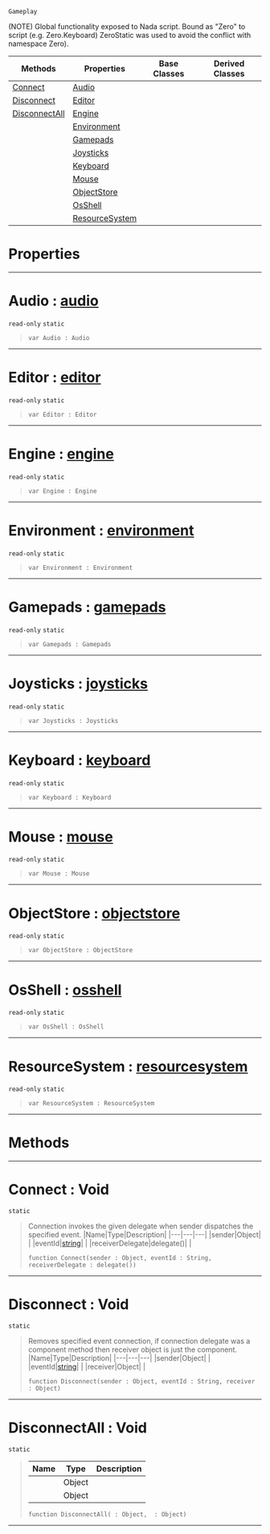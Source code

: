  `Gameplay`

(NOTE) Global functionality exposed to Nada script. Bound as "Zero" to script (e.g. Zero.Keyboard) ZeroStatic was used to avoid the conflict with namespace Zero).

|Methods|Properties|Base Classes|Derived Classes|
|---|---|---|---|
|[ Connect](https://github.com/ZilchEngine/ZilchDocs/blob/master/code_reference/class_reference/zero.markdown#connect-void)|[ Audio](https://github.com/ZilchEngine/ZilchDocs/blob/master/code_reference/class_reference/zero.markdown#audio-zero-engine-docume)| | |
|[ Disconnect](https://github.com/ZilchEngine/ZilchDocs/blob/master/code_reference/class_reference/zero.markdown#disconnect-void)|[ Editor](https://github.com/ZilchEngine/ZilchDocs/blob/master/code_reference/class_reference/zero.markdown#editor-zero-engine-docum)| | |
|[ DisconnectAll](https://github.com/ZilchEngine/ZilchDocs/blob/master/code_reference/class_reference/zero.markdown#disconnectall-void)|[ Engine](https://github.com/ZilchEngine/ZilchDocs/blob/master/code_reference/class_reference/zero.markdown#engine-zero-engine-docum)| | |
| |[ Environment](https://github.com/ZilchEngine/ZilchDocs/blob/master/code_reference/class_reference/zero.markdown#environment-zero-engine)| | |
| |[ Gamepads](https://github.com/ZilchEngine/ZilchDocs/blob/master/code_reference/class_reference/zero.markdown#gamepads-zero-engine-doc)| | |
| |[ Joysticks](https://github.com/ZilchEngine/ZilchDocs/blob/master/code_reference/class_reference/zero.markdown#joysticks-zero-engine-do)| | |
| |[ Keyboard](https://github.com/ZilchEngine/ZilchDocs/blob/master/code_reference/class_reference/zero.markdown#keyboard-zero-engine-doc)| | |
| |[ Mouse](https://github.com/ZilchEngine/ZilchDocs/blob/master/code_reference/class_reference/zero.markdown#mouse-zero-engine-docume)| | |
| |[ ObjectStore](https://github.com/ZilchEngine/ZilchDocs/blob/master/code_reference/class_reference/zero.markdown#objectstore-zero-engine)| | |
| |[ OsShell](https://github.com/ZilchEngine/ZilchDocs/blob/master/code_reference/class_reference/zero.markdown#osshell-zero-engine-docu)| | |
| |[ ResourceSystem](https://github.com/ZilchEngine/ZilchDocs/blob/master/code_reference/class_reference/zero.markdown#resourcesystem-zero-engi)| | |


 #  Properties


---  
 #  Audio : [audio](https://github.com/ZilchEngine/ZilchDocs/blob/master/code_reference/class_reference/audio.markdown)

 `read-only` `static`

> 
> ``` lang=cpp, name=Nada
> var Audio : Audio


---  
 #  Editor : [editor](https://github.com/ZilchEngine/ZilchDocs/blob/master/code_reference/class_reference/editor.markdown)

 `read-only` `static`

> 
> ``` lang=cpp, name=Nada
> var Editor : Editor


---  
 #  Engine : [engine](https://github.com/ZilchEngine/ZilchDocs/blob/master/code_reference/class_reference/engine.markdown)

 `read-only` `static`

> 
> ``` lang=cpp, name=Nada
> var Engine : Engine


---  
 #  Environment : [environment](https://github.com/ZilchEngine/ZilchDocs/blob/master/code_reference/class_reference/environment.markdown)

 `read-only` `static`

> 
> ``` lang=cpp, name=Nada
> var Environment : Environment


---  
 #  Gamepads : [gamepads](https://github.com/ZilchEngine/ZilchDocs/blob/master/code_reference/class_reference/gamepads.markdown)

 `read-only` `static`

> 
> ``` lang=cpp, name=Nada
> var Gamepads : Gamepads


---  
 #  Joysticks : [joysticks](https://github.com/ZilchEngine/ZilchDocs/blob/master/code_reference/class_reference/joysticks.markdown)

 `read-only` `static`

> 
> ``` lang=cpp, name=Nada
> var Joysticks : Joysticks


---  
 #  Keyboard : [keyboard](https://github.com/ZilchEngine/ZilchDocs/blob/master/code_reference/class_reference/keyboard.markdown)

 `read-only` `static`

> 
> ``` lang=cpp, name=Nada
> var Keyboard : Keyboard


---  
 #  Mouse : [mouse](https://github.com/ZilchEngine/ZilchDocs/blob/master/code_reference/class_reference/mouse.markdown)

 `read-only` `static`

> 
> ``` lang=cpp, name=Nada
> var Mouse : Mouse


---  
 #  ObjectStore : [objectstore](https://github.com/ZilchEngine/ZilchDocs/blob/master/code_reference/class_reference/objectstore.markdown)

 `read-only` `static`

> 
> ``` lang=cpp, name=Nada
> var ObjectStore : ObjectStore


---  
 #  OsShell : [osshell](https://github.com/ZilchEngine/ZilchDocs/blob/master/code_reference/class_reference/osshell.markdown)

 `read-only` `static`

> 
> ``` lang=cpp, name=Nada
> var OsShell : OsShell


---  
 #  ResourceSystem : [resourcesystem](https://github.com/ZilchEngine/ZilchDocs/blob/master/code_reference/class_reference/resourcesystem.markdown)

 `read-only` `static`

> 
> ``` lang=cpp, name=Nada
> var ResourceSystem : ResourceSystem


---  
 #  Methods


---  
 #  Connect : Void

 `static`

> Connection invokes the given delegate when sender dispatches the specified event.
> |Name|Type|Description|
> |---|---|---|
> |sender|Object| |
> |eventId|[string](https://github.com/ZilchEngine/ZilchDocs/blob/master/code_reference/nada_base_types/string.markdown)| |
> |receiverDelegate|delegate()| |
> ``` lang=cpp, name=Nada
> function Connect(sender : Object, eventId : String, receiverDelegate : delegate())
> ``` 


---  
 #  Disconnect : Void

 `static`

> Removes specified event connection, if connection delegate was a component method then receiver object is just the component.
> |Name|Type|Description|
> |---|---|---|
> |sender|Object| |
> |eventId|[string](https://github.com/ZilchEngine/ZilchDocs/blob/master/code_reference/nada_base_types/string.markdown)| |
> |receiver|Object| |
> ``` lang=cpp, name=Nada
> function Disconnect(sender : Object, eventId : String, receiver : Object)
> ``` 


---  
 #  DisconnectAll : Void

 `static`

> 
> |Name|Type|Description|
> |---|---|---|
> ||Object| |
> ||Object| |
> ``` lang=cpp, name=Nada
> function DisconnectAll( : Object,  : Object)
> ``` 


---  
 

 